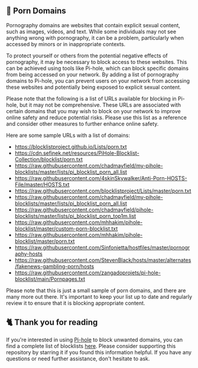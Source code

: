 ## 🍑 Porn Domains
Pornography domains are websites that contain explicit sexual content, such as images, videos, and text.
While some individuals may not see anything wrong with pornography, it can be a problem, particularly when accessed by minors or in inappropriate contexts.

To protect yourself or others from the potential negative effects of pornography, it may be necessary to block access to these websites.
This can be achieved using tools like Pi-hole, which can block specific domains from being accessed on your network.
By adding a list of pornography domains to Pi-hole, you can prevent users on your network from accessing these websites and potentially being exposed to explicit sexual content.

Please note that the following is a list of URLs available for blocking in Pi-hole, but it may not be comprehensive.
These URLs are associated with certain domains that you may wish to block on your network to improve online safety and reduce potential risks.
Please use this list as a reference and consider other measures to further enhance online safety.

Here are some sample URLs with a list of domains:
- https://blocklistproject.github.io/Lists/porn.txt
- https://cdn.sefinek.net/resources/PiHole-Blocklist-Collection/blocklist/porn.txt
- https://raw.githubusercontent.com/chadmayfield/my-pihole-blocklists/master/lists/pi_blocklist_porn_all.list
- https://raw.githubusercontent.com/4skinSkywalker/Anti-Porn-HOSTS-File/master/HOSTS.txt
- https://raw.githubusercontent.com/blocklistproject/Lists/master/porn.txt
- https://raw.githubusercontent.com/chadmayfield/my-pihole-blocklists/master/lists/pi_blocklist_porn_all.list
- https://raw.githubusercontent.com/chadmayfield/pihole-blocklists/master/lists/pi_blocklist_porn_top1m.list
- https://raw.githubusercontent.com/mhhakim/pihole-blocklist/master/custom-porn-blocklist.txt
- https://raw.githubusercontent.com/mhhakim/pihole-blocklist/master/porn.txt
- https://raw.githubusercontent.com/Sinfonietta/hostfiles/master/pornography-hosts
- https://raw.githubusercontent.com/StevenBlack/hosts/master/alternates/fakenews-gambling-porn/hosts
- https://raw.githubusercontent.com/zangadoprojets/pi-hole-blocklist/main/Pornpages.txt

Please note that this is just a small sample of porn domains, and there are many more out there.
It's important to keep your list up to date and regularly review it to ensure that it is blocking appropriate content.

## 🐈 Thank you for reading
If you're interested in using [Pi-hole](../What%20is%20Pi-hole.md) to block unwanted domains, you can find a complete list of blocklists [here](../../lists/md/PiHole.md).
Please consider supporting this repository by starring it if you found this information helpful.
If you have any questions or need further assistance, don't hesitate to ask.